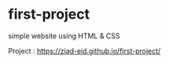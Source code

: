 # first-project
simple website using HTML &amp; CSS

Project :
https://ziad-eid.github.io/first-project/
